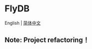 # FlyDB

English | [简体中文](https://github.com/qishenonly/flydb/blob/master/README_CN.md)

## **Note**: Project refactoring！

